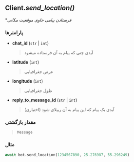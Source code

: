 ## Client.*send_location()*
**فرستادن پیامی حاوی موقعیت مکانی*

### پارامترها

- **chat_id** (`str` | `int`)
    > آیدی چتی که پیام به آن فرستاده میشود

- **latitude** (`int`)
    > عرض جغرافیایی
    
- **longitude** (`int`)
    > طول جغرافیایی

- **reply_to_message_id** (`str` | `int`)
    > آیدی یک پیام که این پیام به آن ریپلای شود (اختیاری)

### مقدار بازگشتی

> `Message`

### مثال

```python
await bot.send_location(1234567890, 25.276987, 55.296249)
```
